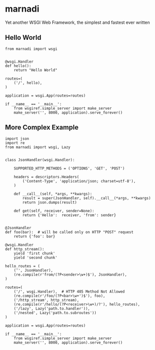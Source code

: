 marnadi
=======

Yet another WSGI Web Framework, the simplest and fastest ever written

Hello World
-------
    from marnadi import wsgi


    @wsgi.Handler
    def hello():
        return "Hello World"

    routes=(
        ('/', hello),
    )

    application = wsgi.App(routes=routes)

    if __name__ == '__main__':
        from wsgiref.simple_server import make_server
        make_server('', 8000, application).serve_forever()

More Complex Example
-------

    import json
    import re
    from marnadi import wsgi, Lazy


    class JsonHandler(wsgi.Handler):

        SUPPORTED_HTTP_METHODS = ('OPTIONS', 'GET', 'POST')

        headers = descriptors.Headers(
            ('Content-Type', 'application/json; charset=utf-8'),
        )

        def __call__(self, *args, **kwargs):
            result = super(JsonHandler, self).__call__(*args, **kwargs)
            return json.dumps(result)

        def get(self, receiver, sender=None):
            return {'Hello':  receiver, 'from': sender}


    @JsonHandler
    def foo(bar):  # will be called only on HTTP "POST" request
        return {'foo': bar}

    @wsgi.Handler
    def http_stream():
        yield 'first chunk'
        yield 'second chunk'

    hello_routes = (
        ('', JsonHandler),
        (re.compile(r'from/(?P<sender>\w+)$'), JsonHandler),
    )

    routes=(
        ('/', wsgi.Handler),  # HTTP 405 Method Not Allowed
        (re.compile(r'/foo/(?P<bar>\w+')$'), foo),
        ('/http_stream', http_stream),
        (re.compile(r'/hello/(?P<receiver>\w+)/?'), hello_routes),
        ('/lazy', Lazy('path.to.handler')),
        ('/nested', Lazy('path.to.subroutes'))
    )

    application = wsgi.App(routes=routes)

    if __name__ == '__main__':
        from wsgiref.simple_server import make_server
        make_server('', 8000, application).serve_forever()
